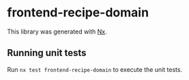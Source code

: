 # frontend-recipe-domain

This library was generated with [Nx](https://nx.dev).

## Running unit tests

Run `nx test frontend-recipe-domain` to execute the unit tests.
